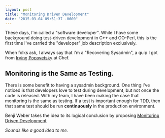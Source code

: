 ```yaml
---
layout: post
title: "Monitoring Driven Development"
date: "2015-03-04 09:51:37 -0600"
---
```


These days, I'm called a "software developer".  While I have some background
doing test-driven development in C++ and OO-Perl, this is the first time I've
carried the "developer" job description exclusively.

When folks ask, I always say that I'm a "Recovering Sysadmin", a quip I got
from [Irving Popovetsky](https://www.chef.io/blog/author/irving/) at Chef.

## Monitoring is the Same as Testing.

There is some benefit to having a sysadmin background.  One thing I've noticed
is that developers love to test during development, but not once the code is
released.  With my team, I have been making the case that monitoring is the
same as testing.  If a test is important enough for TDD, then that same test
should be run **continuously** in the production environment.

Benji Weber takes the idea to its logical conclusion by proposing [Monitoring Driven Development](http://benjiweber.co.uk/blog/2015/03/02/monitoring-check-smells/)

*Sounds like a good idea to me.*

